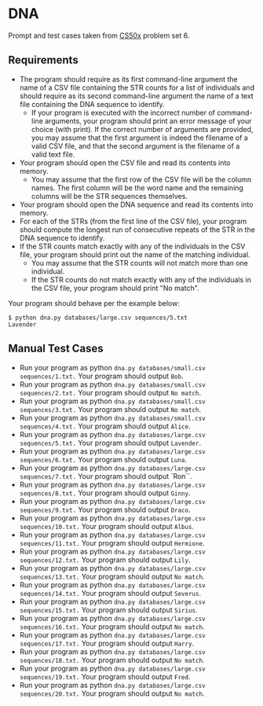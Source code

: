 # DNA

Prompt and test cases taken from [CS50x](https://www.edx.org/course/cs50s-introduction-to-computer-science) problem set 6.

## Requirements
- The program should require as its first command-line argument the name of a CSV file containing the STR counts for a list of individuals and should require as its second command-line argument the name of a text file containing the DNA sequence to identify.
    - If your program is executed with the incorrect number of command-line arguments, your program should print an error message of your choice (with print). If the correct number of arguments are provided, you may assume that the first argument is indeed the filename of a valid CSV file, and that the second argument is the filename of a valid text file.
- Your program should open the CSV file and read its contents into memory.
    - You may assume that the first row of the CSV file will be the column names. The first column will be the word name and the remaining columns will be the STR sequences themselves.
- Your program should open the DNA sequence and read its contents into memory.
- For each of the STRs (from the first line of the CSV file), your program should compute the longest run of consecutive repeats of the STR in the DNA sequence to identify.
- If the STR counts match exactly with any of the individuals in the CSV file, your program should print out the name of the matching individual.
    - You may assume that the STR counts will not match more than one individual.
    - If the STR counts do not match exactly with any of the individuals in the CSV file, your program should print "No match".

Your program should behave per the example below:

`$ python dna.py databases/large.csv sequences/5.txt`  
`Lavender`

## Manual Test Cases
- Run your program as python `dna.py databases/small.csv sequences/1.txt.` Your program should output `Bob`.
- Run your program as python `dna.py databases/small.csv sequences/2.txt.` Your program should output `No match`.
- Run your program as python `dna.py databases/small.csv sequences/3.txt.` Your program should output `No match`.
- Run your program as python `dna.py databases/small.csv sequences/4.txt.` Your program should output `Alice`.
- Run your program as python `dna.py databases/large.csv sequences/5.txt.` Your program should output `Lavender`.
- Run your program as python `dna.py databases/large.csv sequences/6.txt.` Your program should output `Luna`.
- Run your program as python `dna.py databases/large.csv sequences/7.txt.` Your program should output `Ron``.
- Run your program as python `dna.py databases/large.csv sequences/8.txt.` Your program should output `Ginny`.
- Run your program as python `dna.py databases/large.csv sequences/9.txt.` Your program should output `Draco`.
- Run your program as python `dna.py databases/large.csv sequences/10.txt.` Your program should output `Albus`.
- Run your program as python `dna.py databases/large.csv sequences/11.txt.` Your program should output `Hermione`.
- Run your program as python `dna.py databases/large.csv sequences/12.txt.` Your program should output `Lily`.
- Run your program as python `dna.py databases/large.csv sequences/13.txt.` Your program should output `No match`.
- Run your program as python `dna.py databases/large.csv sequences/14.txt.` Your program should output `Severus`.
- Run your program as python `dna.py databases/large.csv sequences/15.txt.` Your program should output `Sirius`.
- Run your program as python `dna.py databases/large.csv sequences/16.txt.` Your program should output `No match`.
- Run your program as python `dna.py databases/large.csv sequences/17.txt.` Your program should output `Harry`.
- Run your program as python `dna.py databases/large.csv sequences/18.txt.` Your program should output `No match`.
- Run your program as python `dna.py databases/large.csv sequences/19.txt.` Your program should output `Fred`.
- Run your program as python `dna.py databases/large.csv sequences/20.txt.` Your program should output `No match`.
